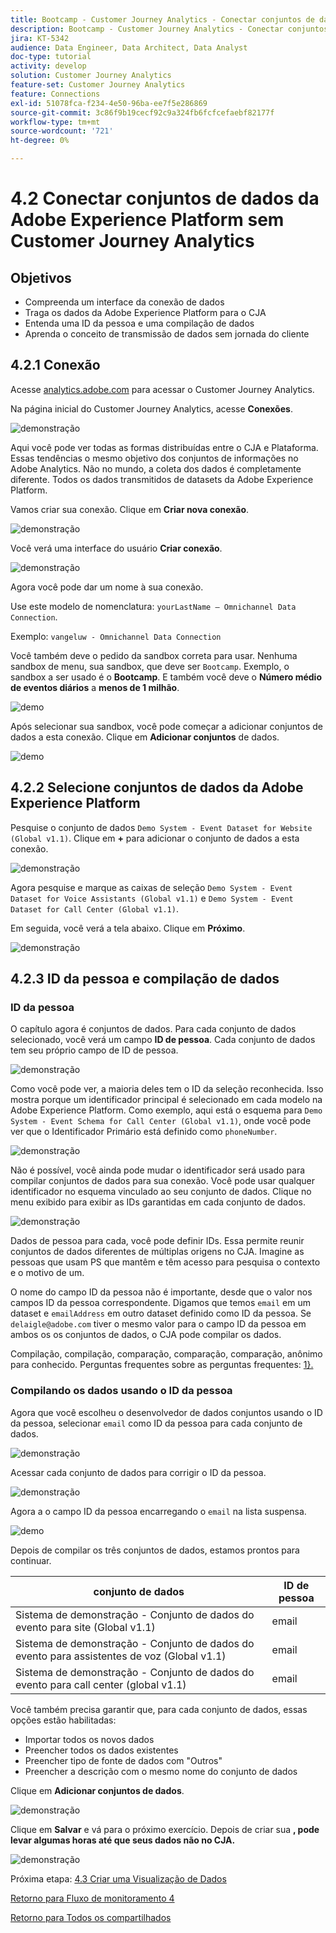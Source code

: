 ```yaml
---
title: Bootcamp - Customer Journey Analytics - Conectar conjuntos de dados Adobe Experience Platform em Customer Journey Analytics – Brasil
description: Bootcamp - Customer Journey Analytics - Conectar conjuntos de dados Adobe Experience Platform em Customer Journey Analytics – Brasil
jira: KT-5342
audience: Data Engineer, Data Architect, Data Analyst
doc-type: tutorial
activity: develop
solution: Customer Journey Analytics
feature-set: Customer Journey Analytics
feature: Connections
exl-id: 51078fca-f234-4e50-96ba-ee7f5e286869
source-git-commit: 3c86f9b19cecf92c9a324fb6fcfcefaebf82177f
workflow-type: tm+mt
source-wordcount: '721'
ht-degree: 0%

---
```


# 4.2 Conectar conjuntos de dados da Adobe Experience Platform sem Customer Journey Analytics

## Objetivos

- Compreenda um interface da conexão de dados
- Traga os dados da Adobe Experience Platform para o CJA
- Entenda uma ID da pessoa e uma compilação de dados
- Aprenda o conceito de transmissão de dados sem jornada do cliente

## 4.2.1 Conexão

Acesse [analytics.adobe.com](https://analytics.adobe.com) para acessar o Customer Journey Analytics.

Na página inicial do Customer Journey Analytics, acesse **Conexões**.

![demonstração](./images/cja2.png)

Aqui você pode ver todas as formas distribuídas entre o CJA e Plataforma. Essas tendências o mesmo objetivo dos conjuntos de informações no Adobe Analytics. Não no mundo, a coleta dos dados é completamente diferente. Todos os dados transmitidos de datasets da Adobe Experience Platform.

Vamos criar sua conexão. Clique em **Criar nova conexão**.

![demonstração](./images/cja4.png)

Você verá uma interface do usuário **Criar conexão**.

![demonstração](./images/cja5.png)

Agora você pode dar um nome à sua conexão.

Use este modelo de nomenclatura: `yourLastName – Omnichannel Data Connection`.

Exemplo: `vangeluw - Omnichannel Data Connection`

Você também deve o pedido da sandbox correta para usar. Nenhuma sandbox de menu, sua sandbox, que deve ser `Bootcamp`. Exemplo, o sandbox a ser usado é o **Bootcamp**. E também você deve o **Número médio de eventos diários** a **menos de 1 milhão**.

![demo](./images/cjasb.png)

Após selecionar sua sandbox, você pode começar a adicionar conjuntos de dados a esta conexão. Clique em **Adicionar conjuntos** de dados.

![demo](./images/cjasb1.png)

## 4.2.2 Selecione conjuntos de dados da Adobe Experience Platform

Pesquise o conjunto de dados `Demo System - Event Dataset for Website (Global v1.1)`. Clique em **+** para adicionar o conjunto de dados a esta conexão.

![demonstração](./images/cja7.png)

Agora pesquise e marque as caixas de seleção `Demo System - Event Dataset for Voice Assistants (Global v1.1)` e `Demo System - Event Dataset for Call Center (Global v1.1)`.

Em seguida, você verá a tela abaixo. Clique em **Próximo**.

![demonstração](./images/cja9.png)

## 4.2.3 ID da pessoa e compilação de dados

### ID da pessoa

O capítulo agora é conjuntos de dados. Para cada conjunto de dados selecionado, você verá um campo **ID de pessoa**. Cada conjunto de dados tem seu próprio campo de ID de pessoa.

![demonstração](./images/cja11.png)

Como você pode ver, a maioria deles tem o ID da seleção reconhecida. Isso mostra porque um identificador principal é selecionado em cada modelo na Adobe Experience Platform. Como exemplo, aqui está o esquema para `Demo System - Event Schema for Call Center (Global v1.1)`, onde você pode ver que o Identificador Primário está definido como `phoneNumber`.

![demonstração](./images/cja13.png)

Não é possível, você ainda pode mudar o identificador será usado para compilar conjuntos de dados para sua conexão. Você pode usar qualquer identificador no esquema vinculado ao seu conjunto de dados. Clique no menu exibido para exibir as IDs garantidas em cada conjunto de dados.

![demonstração](./images/cja14.png)

Dados de pessoa para cada, você pode definir IDs. Essa permite reunir conjuntos de dados diferentes de múltiplas origens no CJA. Imagine as pessoas que usam PS que mantêm e têm acesso para pesquisa o contexto e o motivo de um.

O nome do campo ID da pessoa não é importante, desde que o valor nos campos ID da pessoa correspondente. Digamos que temos `email` em um dataset e `emailAddress` em outro dataset definido como ID da pessoa. Se `delaigle@adobe.com` tiver o mesmo valor para o campo ID da pessoa em ambos os os conjuntos de dados, o CJA pode compilar os dados.

Compilação, compilação, comparação, comparação, comparação, anônimo para conhecido. Perguntas frequentes sobre as perguntas frequentes: [1}.](https://experienceleague.adobe.com/docs/analytics-platform/using/cja-overview/cja-faq.html)


### Compilando os dados usando o ID da pessoa

Agora que você escolheu o desenvolvedor de dados conjuntos usando o ID da pessoa, selecionar `email` como ID da pessoa para cada conjunto de dados.

![demonstração](./images/cja15.png)

Acessar cada conjunto de dados para corrigir o ID da pessoa.

![demonstração](./images/cja12a.png)

Agora a o campo ID da pessoa encarregando o `email` na lista suspensa.

![demo](./images/cja17.png)

Depois de compilar os três conjuntos de dados, estamos prontos para continuar.

| conjunto de dados | ID de pessoa |
| ----------------- |-------------| 
| Sistema de demonstração - Conjunto de dados do evento para site (Global v1.1) | email |
| Sistema de demonstração - Conjunto de dados do evento para assistentes de voz (Global v1.1) | email |
| Sistema de demonstração - Conjunto de dados do evento para call center (global v1.1) | email |

Você também precisa garantir que, para cada conjunto de dados, essas opções estão habilitadas:

- Importar todos os novos dados
- Preencher todos os dados existentes
- Preencher tipo de fonte de dados com &quot;Outros&quot;
- Preencher a descrição com o mesmo nome do conjunto de dados

Clique em **Adicionar conjuntos de dados**.

![demonstração](./images/cja16.png)

Clique em **Salvar** e vá para o próximo exercício. Depois de criar sua **, pode levar algumas horas até que seus dados não no CJA.**

![demonstração](./images/cja20.png)

Próxima etapa: [4.3 Criar uma Visualização de Dados](./ex3.md)

[Retorno para Fluxo de monitoramento 4](./uc4.md)

[Retorno para Todos os compartilhados](./../../overview.md)
